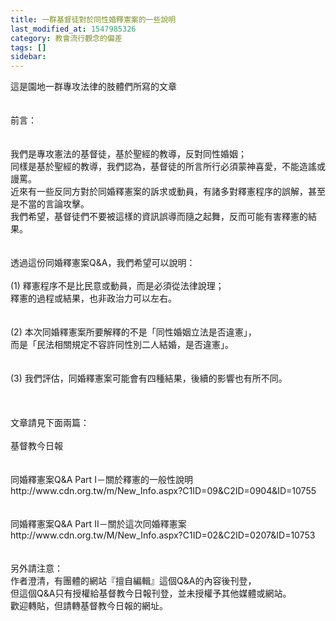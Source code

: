 ```yaml
---
title: 一群基督徒對於同性婚釋憲案的一些說明
last_modified_at: 1547985326
category: 教會流行觀念的偏差
tags: []
sidebar: 
---
```


<p>這是園地一群專攻法律的肢體們所寫的文章<br/><br/><br/><!--more-->前言：<br/><br/><br/>我們是專攻憲法的基督徒，基於聖經的教導，反對同性婚姻；<br/>同樣是基於聖經的教導，我們認為，基督徒的所言所行必須蒙神喜愛，不能造謠或謾罵。<br/>近來有一些反同方對於同婚釋憲案的訴求或動員，有諸多對釋憲程序的誤解，甚至是不當的言論攻擊。<br/>我們希望，基督徒們不要被這樣的資訊誤導而隨之起舞，反而可能有害釋憲的結果。<br/><br/><br/>透過這份同婚釋憲案Q&amp;A，我們希望可以說明：<br/><br/>(1)   釋憲程序不是比民意或動員，而是必須從法律說理；<br/>釋憲的過程或結果，也非政治力可以左右。<br/><br/><br/>(2)   本次同婚釋憲案所要解釋的不是「同性婚姻立法是否違憲」，<br/>而是「民法相關規定不容許同性別二人結婚，是否違憲」。<br/><br/><br/>(3) 我們評估，同婚釋憲案可能會有四種結果，後續的影響也有所不同。<br/><br/><br/><br/>文章請見下面兩篇：<br/><br/>基督教今日報<br/><br/><br/>同婚釋憲案Q&amp;A Part I－關於釋憲的一般性說明<br/>http://www.cdn.org.tw/m/New_Info.aspx?C1ID=09&amp;C2ID=0904&amp;ID=10755<br/><br/><br/>同婚釋憲案Q&amp;A Part II－關於這次同婚釋憲案<br/>http://www.cdn.org.tw/M/New_Info.aspx?C1ID=02&amp;C2ID=0207&amp;ID=10753<br/><br/><br/>另外請注意：<br/>作者澄清，有團體的網站『擅自編輯』這個Q&amp;A的內容後刊登，<br/>但這個Q&amp;A只有授權給基督教今日報刊登，並未授權予其他媒體或網站。<br/>歡迎轉貼，但請轉基督教今日報的網址。<br/><br/><br/><br/><br/><br/>
</p>